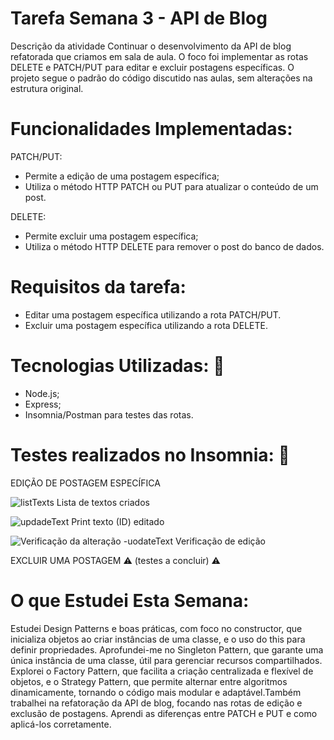 # Tarefa Semana 3 - API de Blog
Descrição da atividade
Continuar o desenvolvimento da API de blog refatorada que criamos em sala de aula. O foco foi implementar as rotas DELETE e PATCH/PUT para editar e excluir postagens específicas. O projeto segue o padrão do código discutido nas aulas, sem alterações na estrutura original.

# Funcionalidades Implementadas:

PATCH/PUT:
- Permite a edição de uma postagem específica;
- Utiliza o método HTTP PATCH ou PUT para atualizar o conteúdo de um post.

DELETE:
- Permite excluir uma postagem específica;
- Utiliza o método HTTP DELETE para remover o post do banco de dados.

# Requisitos da tarefa:
- Editar uma postagem específica utilizando a rota PATCH/PUT.
- Excluir uma postagem específica utilizando a rota DELETE.

# Tecnologias Utilizadas: 🚀
- Node.js;
- Express;
- Insomnia/Postman para testes das rotas.


# Testes realizados no Insomnia: 🧪

EDIÇÃO DE POSTAGEM ESPECÍFICA


![listTexts](https://github.com/user-attachments/assets/cf158c65-549f-4645-b2d1-8cf571a4be95)
Lista de textos criados


![updadeText](https://github.com/user-attachments/assets/593e3a2f-f218-4f0f-81fe-7ef35771b4df)
Print texto (ID) editado


![Verificação da alteração -uodateText](https://github.com/user-attachments/assets/919bf14e-cf1d-42c0-b0e8-7fa926cc6c04)
Verificação de edição


EXCLUIR UMA POSTAGEM
⚠️ (testes a concluir) ⚠️


# O que Estudei Esta Semana:

Estudei Design Patterns e boas práticas, com foco no constructor, que inicializa objetos ao criar instâncias de uma classe, e o uso do this para definir propriedades. Aprofundei-me no Singleton Pattern, que garante uma única instância de uma classe, útil para gerenciar recursos compartilhados. Explorei o Factory Pattern, que facilita a criação centralizada e flexível de objetos, e o Strategy Pattern, que permite alternar entre algoritmos dinamicamente, tornando o código mais modular e adaptável.Também trabalhei na refatoração da API de blog, focando nas rotas de edição e exclusão de postagens. Aprendi as diferenças entre PATCH e PUT e como aplicá-los corretamente.
